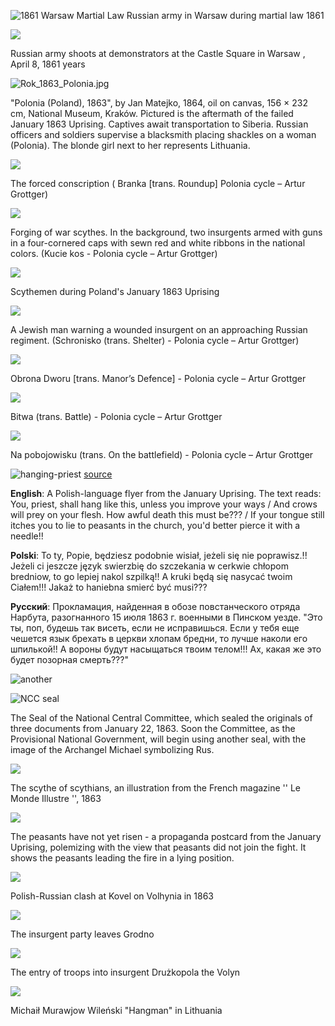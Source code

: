 ![1861 Warsaw Martial Law](./Pictures/Warsaw1861.jpg)
Russian army in Warsaw during martial law 1861

![](Pictures\8April1861-CastleSqr.png)

Russian army shoots at demonstrators at the Castle Square in Warsaw , April 8, 1861 years

![Rok_1863_Polonia.jpg](./Pictures/Rok_1863_Polonia.jpg)

"Polonia (Poland), 1863", by Jan Matejko, 1864, oil on canvas, 156 × 232 cm, National Museum, Kraków. Pictured is the aftermath of the failed January 1863 Uprising. Captives await transportation to Siberia. Russian officers and soldiers supervise a blacksmith placing shackles on a woman (Polonia). The blonde girl next to her represents Lithuania.

![](Pictures\conscription.png)

The forced conscription
( Branka [trans. Roundup] Polonia cycle – Artur Grottger)

![](Pictures\forging-scythes.png)

Forging of war scythes. 
In the background, two insurgents armed with guns in a four-cornered caps with sewn red and white ribbons in the national colors.
(Kucie kos - Polonia cycle – Artur Grottger)

![](Pictures\Scythemen.png)

 Scythemen during Poland's January 1863 Uprising

![](Pictures\Shelter.png)

A Jewish man warning a wounded insurgent on an approaching Russian regiment.  (Schronisko (trans. Shelter) - Polonia cycle – Artur Grottger)

![](Pictures\ObronaDworu.png)

Obrona Dworu [trans. Manor’s Defence] - Polonia cycle – Artur Grottger

![](Pictures\Bitwa.png)

Bitwa (trans. Battle) - Polonia cycle – Artur Grottger

![](Pictures\pobojowisku.png)

Na pobojowisku (trans. On the battlefield) - Polonia cycle – Artur Grottger

![hanging-priest](https://upload.wikimedia.org/wikipedia/commons/e/ec/Listovka_povstancev_1863_goda.jpg "flyer")
[source](https://commons.wikimedia.org/wiki/File:Listovka_povstancev_1863_goda.jpg)

**English**: A Polish-language flyer from the January Uprising. The text reads: You, priest, shall hang like this, unless you improve your ways / And crows will prey on your flesh. How awful death this must be??? / If your tongue still itches you to lie to peasants in the church, you'd better pierce it with a needle!!

**Polski**: To ty, Popie, będziesz podobnie wisiał, jeżeli się nie poprawisz.!! Jeżeli ci jeszcze język swierzbię do szczekania w cerkwie chłopom bredniow, to go lepiej nakol szpilką!! A kruki będą się nasycać twoim Ciałem!!! Jakaż to haniebna smierć być musi???

**Русский**: Прокламация, найденная в обозе повстанческого отряда Нарбута, разогнанного 15 июля 1863 г. военными в Пинском уезде. "Это ты, поп, будешь так висеть, если не исправишься. Если у тебя еще чешется язык брехать в церкви хлопам бредни, то лучше наколи его шпилькой!! А вороны будут насыщаться твоим телом!!! Ах, какая же это будет позорная смерть???"

![another](http://img-fotki.yandex.ru/get/6615/31331603.129/0_7e36c_a6ca7526_XL)

![NCC seal](.\Pictures\centralComitee.jpg)

The Seal of the National Central Committee, which sealed the originals of three documents from January 22, 1863. Soon the Committee, as the Provisional National Government, will begin using another seal, with the image of the Archangel Michael symbolizing Rus.


![](Pictures\scythians.png)

The scythe of scythians, an illustration from the French magazine '' Le Monde Illustre '', 1863

![](Pictures\peasentsPostcard.png)

The peasants have not yet risen - a propaganda postcard from the January Uprising, polemizing with the view that peasants did not join the fight. It shows the peasants leading the fire in a lying position.

![](Pictures\kovel.png)

Polish-Russian clash at Kovel on Volhynia in 1863

![](Pictures\leavingGrodno.png)

The insurgent party leaves Grodno

![](Pictures\Druzkopola.png)

The entry of troops into insurgent Drużkopola the Volyn

![](Pictures\Muravyov.png)

Michaił Murawjow Wileński "Hangman" in Lithuania